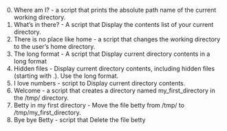 0. Where am I? - a script that prints the absolute path name of the current working directory.
1. What’s in there? - A script that Display the contents list of your current directory.
2. There is no place like home - a script that changes the working directory to the user’s home directory.
3. The long format - A script that Display current directory contents in a long format
4. Hidden files - Display current directory contents, including hidden files (starting with .). Use the long format.
5. I love numbers - script to Display current directory contents.
6. Welcome - a script that creates a directory named my_first_directory in the /tmp/ directory.
7. Betty in my first directory - Move the file betty from /tmp/ to /tmp/my_first_directory.
8. Bye bye Betty - script that Delete the file betty
